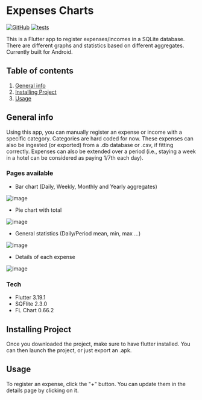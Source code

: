 # Expenses Charts

[![GitHub](https://img.shields.io/badge/github-%23121011.svg?style=for-the-badge&logo=github&logoColor=white)](https://github.com/HeatherShein/expense-charts)
[![tests](https://github.com/whitead/paper-qa/actions/workflows/tests.yml/badge.svg)](https://github.com/HeatherShein/expense-charts)

This is a Flutter app to register expenses/incomes in a SQLite database.
There are different graphs and statistics based on different aggregates.
Currently built for Android.

## Table of contents

1. [General info](#general-info)
2. [Installing Project](#installing-project)
3. [Usage](#usage)

## General info

Using this app, you can manually register an expense or income with a specific category. Categories are hard coded for now.
These expenses can also be ingested (or exported) from a .db database or .csv, if fitting correctly.
Expenses can also be extended over a period (i.e., staying a week in a hotel can be considered as paying 1/7th each day).

### Pages available

* Bar chart (Daily, Weekly, Monthly and Yearly aggregates)

![image](assets/docs/graph.jpg)

* Pie chart with total

![image](assets/docs/pie.jpg)

* General statistics (Daily/Period mean, min, max ...)

![image](assets/docs/stats.jpg)

* Details of each expense

![image](assets/docs/details.jpg)

### Tech

* Flutter 3.19.1
* SQFlite 2.3.0
* FL Chart 0.66.2

## Installing Project

Once you downloaded the project, make sure to have flutter installed. You can then launch the project, or just export an .apk.

## Usage

To register an expense, click the "+" button. You can update them in the details page by clicking on it.